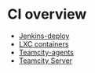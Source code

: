 # CI overview

* [Jenkins-deploy](jenkins.md)
* [LXC containers](lxc-containers.md)
* [Teamcity-agents](teamcity-agents.md)
* [Teamcity Server](teamcity.md)
